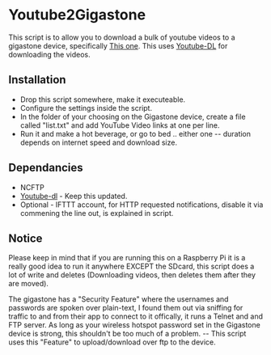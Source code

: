 # Youtube2Gigastone

This script is to allow you to download a bulk of youtube videos to a gigastone device, specifically [This one](http://www.canadiantire.ca/en/pdp/gigastone-5-200mah-power-bank-media-streaming-device-3991491p.html#srp).
This uses [Youtube-DL](https://rg3.github.io/youtube-dl/) for downloading the videos.

## Installation

* Drop this script somewhere, make it executeable.
* Configure the settings inside the script.
* In the folder of your choosing on the Gigastone device, create a file called "list.txt" and add YouTube Video links at one per line.
* Run it and make a hot beverage, or go to bed .. either one -- duration depends on internet speed and download size.

## Dependancies
* NCFTP
* [Youtube-dl](https://rg3.github.io/youtube-dl/) - Keep this updated.
* Optional - IFTTT account, for HTTP requested notifications, disable it via commening the line out, is explained in script.

## Notice
Please keep in mind that if you are running this on a Raspberry Pi it is a really good idea to run it anywhere EXCEPT the SDcard,
this script does a lot of write and deletes (Downloading videos, then deletes them after they are moved).

The gigastone has a "Security Feature" where the usernames and passwords are spoken over plain-text, I found them out via sniffing for traffic to and
from their app to connect to it offically, it runs a Telnet and and FTP server.
As long as your wireless hotspot password set in the Gigastone device is strong, this shouldn't be too much of a problem. -- This script uses this "Feature" to upload/download over ftp to the device.
